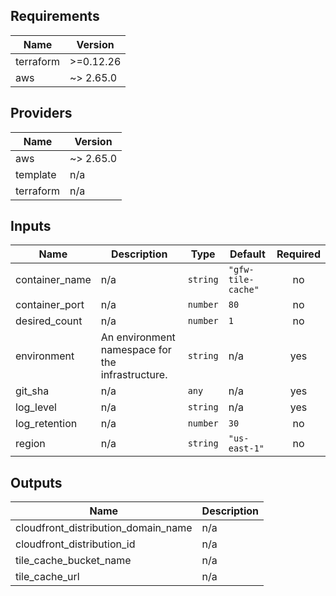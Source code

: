 ## Requirements

| Name | Version |
|------|---------|
| terraform | >=0.12.26 |
| aws | ~> 2.65.0 |

## Providers

| Name | Version |
|------|---------|
| aws | ~> 2.65.0 |
| template | n/a |
| terraform | n/a |

## Inputs

| Name | Description | Type | Default | Required |
|------|-------------|------|---------|:--------:|
| container\_name | n/a | `string` | `"gfw-tile-cache"` | no |
| container\_port | n/a | `number` | `80` | no |
| desired\_count | n/a | `number` | `1` | no |
| environment | An environment namespace for the infrastructure. | `string` | n/a | yes |
| git\_sha | n/a | `any` | n/a | yes |
| log\_level | n/a | `string` | n/a | yes |
| log\_retention | n/a | `number` | `30` | no |
| region | n/a | `string` | `"us-east-1"` | no |

## Outputs

| Name | Description |
|------|-------------|
| cloudfront\_distribution\_domain\_name | n/a |
| cloudfront\_distribution\_id | n/a |
| tile\_cache\_bucket\_name | n/a |
| tile\_cache\_url | n/a |

